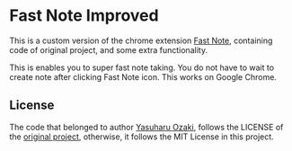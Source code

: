 # Fast Note Improved

This is a custom version of the chrome extension [Fast Note](https://github.com/yasuoza/chrome-extension-FastNote), containing code of original project, and some extra functionality.

This is enables you to super fast note taking. You do not have to wait to create note after clicking Fast Note icon.
This works on Google Chrome.

## License

The code that belonged to author [Yasuharu Ozaki](https://github.com/yasuoza), follows the LICENSE of the [original project](https://github.com/yasuoza/chrome-extension-FastNote), otherwise, it follows the MIT License in this project.

